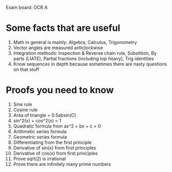 Exam board: OCR A

# Some facts that are useful

1. Math in general is mainly: Algebra, Calculus, Trigonometry
2. Vector angles are measured anticlockwise
3. Integration methods: Inspection & Reverse chain rule, Substition, By parts (LIATE), Partial fractions (including top heavy), Trig identities
4. Know sequences in depth because sometimes there are nasty questions on that stuff

# Proofs you need to know

1. Sine rule
2. Cosine rule
3. Area of triangle = 0.5absin(C)
4. sin^2(x) + cos^2(x) = 1
5. Quadratic formula from ax^2 + bx + c = 0
6. Arithmetic series formula
7. Geometric series formula
8. Differentiating from the first principle
9. Derivative of sin(x) from first principles
10. Derivative of cos(x) from first principles
11. Prove sqrt(2) is irrational
12. Prove there are infinitely many prime numbers
